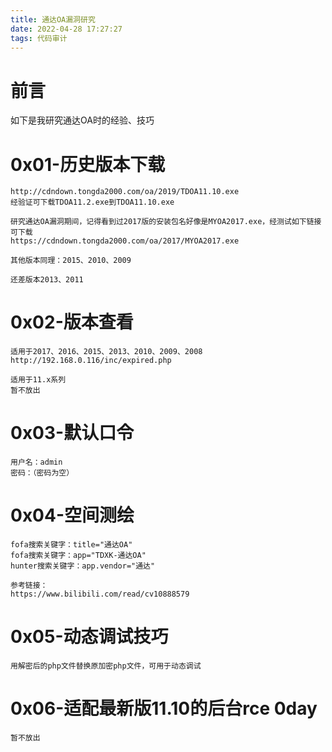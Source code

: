 ```yaml
---
title: 通达OA漏洞研究
date: 2022-04-28 17:27:27
tags: 代码审计
---
```


# 前言
如下是我研究通达OA时的经验、技巧
<!--more-->
# 0x01-历史版本下载
```
http://cdndown.tongda2000.com/oa/2019/TDOA11.10.exe
经验证可下载TDOA11.2.exe到TDOA11.10.exe

研究通达OA漏洞期间，记得看到过2017版的安装包名好像是MYOA2017.exe，经测试如下链接可下载
https://cdndown.tongda2000.com/oa/2017/MYOA2017.exe

其他版本同理：2015、2010、2009

还差版本2013、2011
```

# 0x02-版本查看
```
适用于2017、2016、2015、2013、2010、2009、2008
http://192.168.0.116/inc/expired.php

适用于11.x系列
暂不放出
```

# 0x03-默认口令
```
用户名：admin
密码：（密码为空）
```

# 0x04-空间测绘
```
fofa搜索关键字：title="通达OA"
fofa搜索关键字：app="TDXK-通达OA"
hunter搜索关键字：app.vendor="通达"

参考链接：
https://www.bilibili.com/read/cv10888579
```

# 0x05-动态调试技巧
```
用解密后的php文件替换原加密php文件，可用于动态调试
```

# 0x06-适配最新版11.10的后台rce 0day
```
暂不放出
```